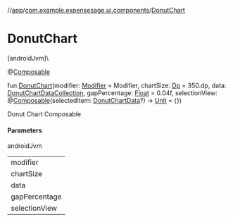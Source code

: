//[app](../../index.md)/[com.example.expensesage.ui.components](index.md)/[DonutChart](-donut-chart.md)

# DonutChart

[androidJvm]\

@[Composable](https://developer.android.com/reference/kotlin/androidx/compose/runtime/Composable.html)

fun [DonutChart](-donut-chart.md)(modifier: [Modifier](https://developer.android.com/reference/kotlin/androidx/compose/ui/Modifier.html) = Modifier, chartSize: [Dp](https://developer.android.com/reference/kotlin/androidx/compose/ui/unit/Dp.html) = 350.dp, data: [DonutChartDataCollection](../com.example.expensesage.ui.utils/-donut-chart-data-collection/index.md), gapPercentage: [Float](https://kotlinlang.org/api/latest/jvm/stdlib/kotlin/-float/index.html) = 0.04f, selectionView: @[Composable](https://developer.android.com/reference/kotlin/androidx/compose/runtime/Composable.html)(selectedItem: [DonutChartData](../com.example.expensesage.ui.utils/-donut-chart-data/index.md)?) -&gt; [Unit](https://kotlinlang.org/api/latest/jvm/stdlib/kotlin/-unit/index.html) = {})

Donut Chart Composable

#### Parameters

androidJvm

| |
|---|
| modifier |
| chartSize |
| data |
| gapPercentage |
| selectionView |
